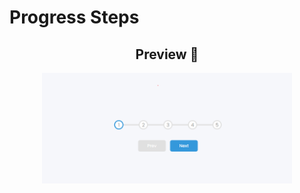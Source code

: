 # Progress Steps


<h2 align="center">Preview 📱</h2>

   <p align="center">
      <img src="png/001.png" width="400" alt="Progress Steps">
   </p>